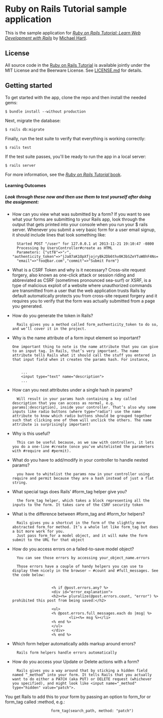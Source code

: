 # Ruby on Rails Tutorial sample application

This is the sample application for
[*Ruby on Rails Tutorial:
Learn Web Development with Rails*](https://www.railstutorial.org/)
by [Michael Hartl](http://www.michaelhartl.com/).

## License

All source code in the [Ruby on Rails Tutorial](https://www.railstutorial.org/)
is available jointly under the MIT License and the Beerware License. See
[LICENSE.md](LICENSE.md) for details.

## Getting started

To get started with the app, clone the repo and then install the needed gems:

```
$ bundle install --without production
```

Next, migrate the database:

```
$ rails db:migrate
```

Finally, run the test suite to verify that everything is working correctly:

```
$ rails test
```

If the test suite passes, you'll be ready to run the app in a local server:

```
$ rails server
```

For more information, see the
[*Ruby on Rails Tutorial* book](https://www.railstutorial.org/book).

#### Learning Outcomes
##### Look through these now and then use them to test yourself after doing the assignment:

* How can you view what was submitted by a form?
If you want to see what your forms are submitting to your Rails app, look through the output that gets printed into your console when you run your $ rails server. Whenever you submit a very basic form for a user email signup, it should include lines that look something like:

        Started POST "/user" for 127.0.0.1 at 2013-11-21 19:10:47 -0800
        Processing by UsersController#create as HTML
        Parameters: {"utf8"=>"✓", "authenticity_token"=>"jJa87aK1OpXfjojryBk2Db6thv0K3bSZeYTuW8hF4Ns=", 
        "email"=>"foo@bar.com","commit"=>"Submit Form"}
     
* What is a CSRF Token and why is it necessary?
        Cross-site request forgery, also known as one-click attack or session riding and abbreviated as CSRF (sometimes pronounced sea-surf) or XSRF, is a type of malicious exploit of a website where unauthorized commands are transmitted from a user that the web application trusts
        Rails by default automatically protects you from cross-site request forgery and it requires you to verify that the form was actually submitted from a page you generated.

* How do you generate the token in Rails?

        Rails gives you a method called form_authenticity_token to do so, and we’ll cover it in the project.

* Why is the name attribute of a form input element so important?

      One important thing to note is the name attribute that you can give to an input tag. In Rails, that’s very important. The name attribute tells Rails what it should call the stuff you entered in that input field when it creates the params hash. For instance,


          ...
          <input type="text" name="description">
          ...

* How can you nest attributes under a single hash in params?

        Will result in your params hash containing a key called description that you can access as normal, e.g. params[:description], inside your controller. That’s also why some inputs like radio buttons (where type="radio") use the name attribute to know which radio buttons should be grouped together such that clicking one of them will unclick the others. The name attribute is surprisingly important!
* Why is this useful?

        This can be useful because, as we saw with controllers, it lets you do a one-line #create (once you’ve whitelisted the parameters with #require and #permit).
        
* What do you have to add/modify in your controller to handle nested params?

        you have to whitelist the params now in your controller using require and permit because they are a hash instead of just a flat string.
* What special tags does Rails’ #form_tag helper give you?

        the form_tag helper, which takes a block representing all the inputs to the form. It takes care of the CSRF security token
* What is the difference between #form_tag and #form_for helpers?

        Rails gives you a shortcut in the form of the slightly more abstracted form_for method. It’s a whole lot like form_tag but does a bit more work for you.
        Just pass form_for a model object, and it will make the form submit to the URL for that object
* How do you access errors on a failed-to-save model object?

        You can see those errors by accessing your_object_name.errors

        Those errors have a couple of handy helpers you can use to display them nicely in the browser – #count and #full_messages. See the code below:


                        <% if @post.errors.any? %>
                        <div id="error_explanation">
                        <h2><%= pluralize(@post.errors.count, "error") %> prohibited this post from being saved:</h2>

                        <ul>
                        <% @post.errors.full_messages.each do |msg| %>
                                <li><%= msg %></li>
                        <% end %>
                        </ul>
                        </div>
                        <% end %>

* Which form helper automatically adds markup around errors?

        Rails form helpers handle errors automatically
* How do you access your Update or Delete actions with a form?

        Rails gives you a way around that by sticking a hidden field named “_method” into your form. It tells Rails that you actually want to do either a PATCH (aka PUT) or DELETE request (whichever you specified), and might look like <input name="_method" type="hidden" value="patch">.

You get Rails to add this to your form by passing an option to form_for or form_tag called :method, e.g.:

                         form_tag(search_path, method: "patch")
